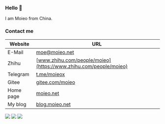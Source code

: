 ### Hello 👋 
I am Moieo from China.

### Contact me
| Website | URL |
| --- | --- |
| E-Mail | [moe@moieo.net](mailto:moe@moieo.net) |
| Zhihu | [www.zhihu.com/people/moieo](https://www.zhihu.com/people/moieo) |
| Telegram | [t.me/moieox](https:/t.me/moieox) |
| Gitee | [gitee.com/moieo](https://gitee.com/moieo) |
| Home page | [moieo.net](https://moieo.net) |
| My blog | [blog.moieo.net](https://blog.moieo.net) |



<img src="https://github-profile-summary-cards.vercel.app/api/cards/profile-details?username=moieo&theme=vue" />

<img src="https://github-readme-stats.vercel.app/api?username=moieo&show_icons=true&icon_color=CE1D2D&text_color=718096&bg_color=ffffff&hide_title=true" />

<img src="https://github-readme-stats.vercel.app/api/top-langs/?username=moieo&layout=compact"/>

